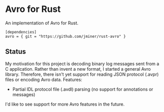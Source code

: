 
# Avro for Rust

An implementation of Avro for Rust.

    [dependencies]
    avro = { git = "https://github.com/jminer/rust-avro" }

## Status

My motivation for this project is decoding binary log messages sent from a C application. Rather than invent a new format, I started a general Avro library. Therefore, there isn't yet support for reading JSON protocol (.avpr) files or encoding Avro data. Features:

- Partial IDL protocol file (.avdl) parsing (no support for annotations or messages)

I'd like to see support for more Avro features in the future.
